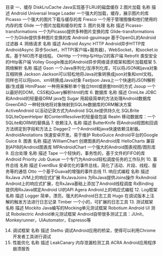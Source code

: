 目录
一、缓存
DiskLruCache	Java实现基于LRU的磁盘缓存
2.图片加载
名称	描述
Android Universal Image Loader	一个强大的加载，缓存，展示图片的库
Picasso	一个强大的图片下载与缓存的库
Fresco	一个用于管理图像和他们使用的内存的库
Glide	一个图片加载和缓存的库
3. 图片处理
名称	描述
Picasso-transformations	一个为Picasso提供多种图片变换的库
Glide-transformations	一个为Glide提供多种图片变换的库
Android-gpuimage	基于OpenGL的Android过滤器
4. 网络请求
名称	描述
Android Async HTTP	Android异步HTTP库
AndroidAsync	异步Socket，HTTP(客户端+服务器)，WebSocket，和socket.io库。基于NIO而不是线程。
OkHttp	一个Http与Http/2的客户端
Retrofit	类型安全的Http客户端
Volley	Google推出的Android异步网络请求框架和图片加载框架
5. 网络解析
名称	描述
Gson	一个Java序列化/反序列化库，可以将JSON和java对象互相转换
Jackson	Jackson可以轻松地将Java对象转换成json对象和xml文档，同样也可以将json、xml转换成Java对象
Fastjson	Java上一个快速的JSON解析器/生成器
HtmlPaser	一种用来解析单个独立html或嵌套html的方式
Jsoup	一个以最好的DOM，CSS和jQuery解析html的库
6. 数据库
名称	描述
OrmLite	JDBC和Android的轻量级ORM java包
Sugar	用超级简单的方法处理Android数据库
GreenDAO	一种轻快地将对象映射到SQLite数据库的ORM解决方案
ActiveAndroid	以活动记录方式为Android SQLite提供持久化
SQLBrite	SQLiteOpenHelper 和ContentResolver的轻量级包装
Realm	移动数据库：一个SQLite和ORM的替换品
7. 依赖注入
名称	描述
ButterKnife	将Android视图和回调方法绑定到字段和方法上
Dagger2	一个Android和java快速依赖注射器。
AndroidAnotations	快速安卓开发。易于维护
RoboGuice	Android平台的Google Guice
8. 图表
名称	描述
WilliamChart	创建图表的Android库
HelloCharts	兼容到API8的Android图表库
MPAndroidChart	一个强大的Android图表视图/图形库
9. 后台处理
名称	描述
Tape	一个轻快的，事务性的，基于文件的FIFO的库
Android Priority Job Queue	一个专门为Android轻松调度任务的工作队列
10. 事件总线
名称	描述
EventBus	安卓优化的事件总线，简化了活动、片段、线程、服务等的通信
Otto	一个基于Guava的增强的事件总线
11. 响应式编程
名称	描述
RxJava	JVM上的响应式扩展
RxJavaJoins	为RxJava提供Joins操作
RxAndroid	Android上的响应式扩展，在RxJava基础上添加了Android线程调度
RxBinding	提供用RxJava绑定Android UI的API
Agera	Android上的响应式编程
12. Log框架
名称	描述
Logger	简单，漂亮，强大的Android日志工具
Hugo	在调试版本上注解的触发方法进行日志记录
Timber	一个小的，可扩展的日志工具
13. 测试框架
名称	描述
Mockito	Java编写的Mocking单元测试框架
Robotium	Android UI 测试
Robolectric	Android单元测试框架
Android自带很多测试工具：JUnit，Monkeyrunner，UiAutomator，Espresso等

14. 调试框架
名称	描述
Stetho	调试Android应用的桥梁，使得可以利用Chrome开发者工具进行调试
15. 性能优化
名称	描述
LeakCanary	内存泄漏检测工具
ACRA	Android应用程序崩溃报告
